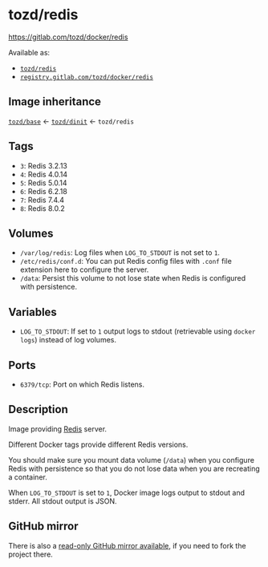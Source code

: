 # tozd/redis

<https://gitlab.com/tozd/docker/redis>

Available as:

- [`tozd/redis`](https://hub.docker.com/r/tozd/redis)
- [`registry.gitlab.com/tozd/docker/redis`](https://gitlab.com/tozd/docker/redis/container_registry)

## Image inheritance

[`tozd/base`](https://gitlab.com/tozd/docker/base) ← [`tozd/dinit`](https://gitlab.com/tozd/docker/dinit) ← `tozd/redis`

## Tags

- `3`: Redis 3.2.13
- `4`: Redis 4.0.14
- `5`: Redis 5.0.14
- `6`: Redis 6.2.18
- `7`: Redis 7.4.4
- `8`: Redis 8.0.2

## Volumes

- `/var/log/redis`: Log files when `LOG_TO_STDOUT` is not set to `1`.
- `/etc/redis/conf.d`: You can put Redis config files with `.conf` file extension here to configure the server.
- `/data`: Persist this volume to not lose state when Redis is configured with persistence.

## Variables

- `LOG_TO_STDOUT`: If set to `1` output logs to stdout (retrievable using `docker logs`) instead of log volumes.

## Ports

- `6379/tcp`: Port on which Redis listens.

## Description

Image providing [Redis](https://redis.io/) server.

Different Docker tags provide different Redis versions.

You should make sure you mount data volume (`/data`) when you configure Redis with persistence
so that you do not lose data when you are recreating a container.

When `LOG_TO_STDOUT` is set to `1`, Docker image logs output to stdout and stderr. All stdout output is JSON.

## GitHub mirror

There is also a [read-only GitHub mirror available](https://github.com/tozd/docker-redis),
if you need to fork the project there.
